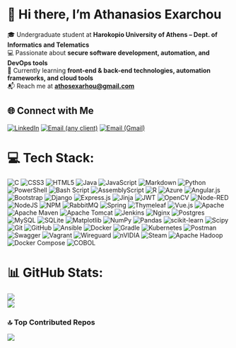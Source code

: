 # 👋 Hi there, I’m Athanasios Exarchou

🎓 Undergraduate student at **Harokopio University of Athens – Dept. of Informatics and Telematics**  
💻 Passionate about **secure software development, automation, and DevOps tools**  
🌱 Currently learning **front-end & back-end technologies, automation frameworks, and cloud tools**  
📬 Reach me at **athosexarhou@gmail.com**

## 🌐 Connect with Me

[![LinkedIn](https://img.shields.io/badge/LinkedIn-%230077B5.svg?logo=linkedin&logoColor=white)](https://linkedin.com/in/athos-exarchou)
[![Email (any client)](https://img.shields.io/badge/Email_Client-555?logo=minutemailer&logoColor=white)](mailto:athosexarhou@gmail.com)
[![Email (Gmail)](https://img.shields.io/badge/Email_Gmail-D14836?logo=gmail&logoColor=white)](https://mail.google.com/mail/?view=cm&fs=1&to=athosexarhou@gmail.com)

# 💻 Tech Stack:

![C](https://img.shields.io/badge/c-%2300599C.svg?style=flat&logo=c&logoColor=white)
![CSS3](https://img.shields.io/badge/css3-%231572B6.svg?style=flat&logo=css3&logoColor=white)
![HTML5](https://img.shields.io/badge/html5-%23E34F26.svg?style=flat&logo=html5&logoColor=white)
![Java](https://img.shields.io/badge/java-%23ED8B00.svg?style=flat&logo=openjdk&logoColor=white)
![JavaScript](https://img.shields.io/badge/javascript-%23323330.svg?style=flat&logo=javascript&logoColor=%23F7DF1E)
![Markdown](https://img.shields.io/badge/markdown-%23000000.svg?style=flat&logo=markdown&logoColor=white)
![Python](https://img.shields.io/badge/python-3670A0?style=flat&logo=python&logoColor=ffdd54)
![PowerShell](https://img.shields.io/badge/PowerShell-%235391FE.svg?style=flat&logo=powershell&logoColor=white)
![Bash Script](https://img.shields.io/badge/bash_script-%23121011.svg?style=flat&logo=gnu-bash&logoColor=white)
![AssemblyScript](https://img.shields.io/badge/assembly%20script-%23000000.svg?style=flat&logo=assemblyscript&logoColor=white)
![R](https://img.shields.io/badge/r-%23276DC3.svg?style=flat&logo=r&logoColor=white)
![Azure](https://img.shields.io/badge/azure-%230072C6.svg?style=flat&logo=microsoftazure&logoColor=white)
![Angular.js](https://img.shields.io/badge/angular.js-%23E23237.svg?style=flat&logo=angularjs&logoColor=white)
![Bootstrap](https://img.shields.io/badge/bootstrap-%238511FA.svg?style=flat&logo=bootstrap&logoColor=white)
![Django](https://img.shields.io/badge/django-%23092E20.svg?style=flat&logo=django&logoColor=white)
![Express.js](https://img.shields.io/badge/express.js-%23404d59.svg?style=flat&logo=express&logoColor=%2361DAFB)
![Jinja](https://img.shields.io/badge/jinja-white.svg?style=flat&logo=jinja&logoColor=black)
![JWT](https://img.shields.io/badge/JWT-black?style=flat&logo=JSON%20web%20tokens)
![OpenCV](https://img.shields.io/badge/opencv-%23white.svg?style=flat&logo=opencv&logoColor=white)
![Node-RED](https://img.shields.io/badge/Node--RED-%238F0000.svg?style=flat&logo=node-red&logoColor=white)
![NodeJS](https://img.shields.io/badge/node.js-6DA55F?style=flat&logo=node.js&logoColor=white)
![NPM](https://img.shields.io/badge/NPM-%23CB3837.svg?style=flat&logo=npm&logoColor=white)
![RabbitMQ](https://img.shields.io/badge/rabbitmq-FF6600?style=flat&logo=rabbitmq&logoColor=white)
![Spring](https://img.shields.io/badge/spring-%236DB33F.svg?style=flat&logo=spring&logoColor=white)
![Thymeleaf](https://img.shields.io/badge/Thymeleaf-%23005C0F.svg?style=flat&logo=Thymeleaf&logoColor=white)
![Vue.js](https://img.shields.io/badge/vue.js-%2335495e.svg?style=flat&logo=vuedotjs&logoColor=%234FC08D)
![Apache](https://img.shields.io/badge/apache-%23D42029.svg?style=flat&logo=apache&logoColor=white)
![Apache Maven](https://img.shields.io/badge/Apache%20Maven-C71A36?style=flat&logo=Apache%20Maven&logoColor=white)
![Apache Tomcat](https://img.shields.io/badge/apache%20tomcat-%23F8DC75.svg?style=flat&logo=apache-tomcat&logoColor=black)
![Jenkins](https://img.shields.io/badge/jenkins-%232C5263.svg?style=flat&logo=jenkins&logoColor=white)
![Nginx](https://img.shields.io/badge/nginx-%23009639.svg?style=flat&logo=nginx&logoColor=white)
![Postgres](https://img.shields.io/badge/postgres-%23316192.svg?style=flat&logo=postgresql&logoColor=white)
![MySQL](https://img.shields.io/badge/mysql-4479A1.svg?style=flat&logo=mysql&logoColor=white)
![SQLite](https://img.shields.io/badge/sqlite-%2307405e.svg?style=flat&logo=sqlite&logoColor=white)
![Matplotlib](https://img.shields.io/badge/Matplotlib-%23ffffff.svg?style=flat&logo=Matplotlib&logoColor=black)
![NumPy](https://img.shields.io/badge/numpy-%23013243.svg?style=flat&logo=numpy&logoColor=white)
![Pandas](https://img.shields.io/badge/pandas-%23150458.svg?style=flat&logo=pandas&logoColor=white)
![scikit-learn](https://img.shields.io/badge/scikit--learn-%23F7931E.svg?style=flat&logo=scikit-learn&logoColor=white)
![Scipy](https://img.shields.io/badge/SciPy-%230C55A5.svg?style=flat&logo=scipy&logoColor=%white)
![Git](https://img.shields.io/badge/git-%23F05033.svg?style=flat&logo=git&logoColor=white)
![GitHub](https://img.shields.io/badge/github-%23121011.svg?style=flat&logo=github&logoColor=white)
![Ansible](https://img.shields.io/badge/ansible-%231A1918.svg?style=flat&logo=ansible&logoColor=white)
![Docker](https://img.shields.io/badge/docker-%230db7ed.svg?style=flat&logo=docker&logoColor=white)
![Gradle](https://img.shields.io/badge/Gradle-02303A.svg?style=flat&logo=Gradle&logoColor=white)
![Kubernetes](https://img.shields.io/badge/kubernetes-%23326ce5.svg?style=flat&logo=kubernetes&logoColor=white)
![Postman](https://img.shields.io/badge/Postman-FF6C37?style=flat&logo=postman&logoColor=white)
![Swagger](https://img.shields.io/badge/-Swagger-%23Clojure?style=flat&logo=swagger&logoColor=white)
![Vagrant](https://img.shields.io/badge/vagrant-%231563FF.svg?style=flat&logo=vagrant&logoColor=white)
![Wireguard](https://img.shields.io/badge/wireguard-%2388171A.svg?style=flat&logo=wireguard&logoColor=white)
![nVIDIA](https://img.shields.io/badge/nVIDIA-%2376B900.svg?style=flat&logo=nVIDIA&logoColor=white)
![Steam](https://img.shields.io/badge/steam-%23000000.svg?style=flat&logo=steam&logoColor=white)
![Apache Hadoop](https://img.shields.io/badge/Apache%20Hadoop-%23FF7F00.svg?style=flat&logo=Apache%20Hadoop&logoColor=white)
![Docker Compose](https://img.shields.io/badge/Docker%20Compose-%230db7ed.svg?style=flat&logo=docker&logoColor=white)
![COBOL](https://img.shields.io/badge/COBOL-%23007BA7.svg?style=flat&logo=cobol&logoColor=white)

# 📊 GitHub Stats:

![](https://nirzak-streak-stats.vercel.app/?user=AthosExarchou&theme=dark&hide_border=false)<br/>
![](https://github-readme-stats.vercel.app/api/top-langs/?username=AthosExarchou&theme=dark&hide_border=false&include_all_commits=true&count_private=true&layout=compact)

### 🔝 Top Contributed Repos

![](https://github-contributor-stats.vercel.app/api?username=AthosExarchou&limit=5&theme=dark&combine_all_yearly_contributions=true)
